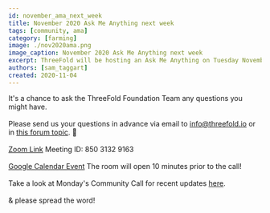 ```yaml
---
id: november_ama_next_week
title: November 2020 Ask Me Anything next week
tags: [community, ama]
category: [farming]
image: ./nov2020ama.png
image_caption: November 2020 Ask Me Anything next week
excerpt: ThreeFold will be hosting an Ask Me Anything on Tuesday November 10 at 5pm CET!
authors: [sam_taggart]
created: 2020-11-04
---
```


It's a chance to ask the ThreeFold Foundation Team any questions you might have.
<br/>
<br/>
Please send us your questions in advance via email to info@threefold.io or in [this forum topic](https://forum.threefold.io/t/submit-your-questions-for-next-tuesdays-ama/631). 🙏
<br/>
<br/>
[Zoom Link](https://us02web.zoom.us/j/85031329163)
Meeting ID: 850 3132 9163
<br/>
<br/>
[Google Calendar Event](https://calendar.google.com/event?action=TEMPLATE&tmeid=NHBwa2Y3OGsxNGVzdXUzMTlzcmRqaGRucGcgdGFnZ2FydHNAaW5jdWJhaWQuY29t&tmsrc=taggarts%40incubaid.com)
The room will open 10 minutes prior to the call!
<br/>
<br/>
Take a look at Monday's Community Call for recent updates [here](https://www.youtube.com/watch?v=KpU7wb2jmyg). 
<br/>
<br/>
& please spread the word!
